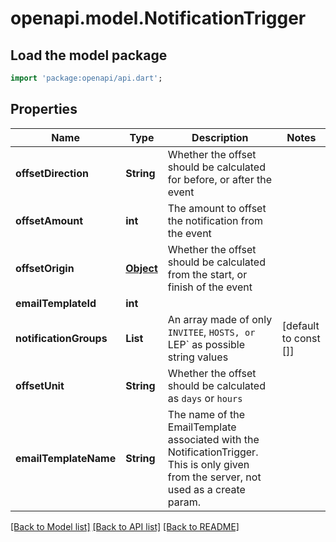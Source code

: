 # openapi.model.NotificationTrigger

## Load the model package
```dart
import 'package:openapi/api.dart';
```

## Properties
Name | Type | Description | Notes
------------ | ------------- | ------------- | -------------
**offsetDirection** | **String** | Whether the offset should be calculated for before, or after the event | 
**offsetAmount** | **int** | The amount to offset the notification from the event | 
**offsetOrigin** | [**Object**](.md) | Whether the offset should be calculated from the start, or finish of the event | 
**emailTemplateId** | **int** |  | 
**notificationGroups** | **List<String>** | An array made of only `INVITEE`, `HOSTS, or `LEP` as possible string values | [default to const []]
**offsetUnit** | **String** | Whether the offset should be calculated as `days` or `hours` | 
**emailTemplateName** | **String** | The name of the EmailTemplate associated with the NotificationTrigger. This is only given from the server, not used as a create param. | 

[[Back to Model list]](../README.md#documentation-for-models) [[Back to API list]](../README.md#documentation-for-api-endpoints) [[Back to README]](../README.md)


